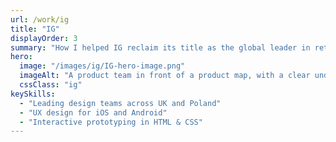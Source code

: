 ```yaml
---
url: /work/ig
title: "IG"
displayOrder: 3
summary: "How I helped IG reclaim its title as the global leader in retail trading."
hero:
  image: "/images/ig/IG-hero-image.png"
  imageAlt: "A product team in front of a product map, with a clear understanding of their role and objectives"
  cssClass: "ig"
keySkills:
  - "Leading design teams across UK and Poland"
  - "UX design for iOS and Android"
  - "Interactive prototyping in HTML & CSS"
---
```

